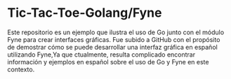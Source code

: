 # Tic-Tac-Toe-Golang/Fyne
Este repositorio es un ejemplo que ilustra el uso de Go junto con el módulo Fyne para crear interfaces gráficas. Fue subido a GitHub con el propósito de demostrar cómo se puede desarrollar una interfaz gráfica en español utilizando Fyne,Ya que ctualmente, resulta complicado encontrar información y ejemplos en español sobre el uso de Go y Fyne en este contexto.
